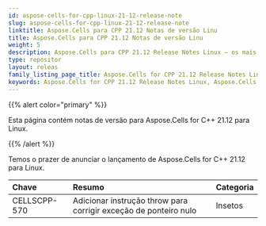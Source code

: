 ```yaml
---
id: aspose-cells-for-cpp-linux-21-12-release-note
slug: aspose-cells-for-cpp-linux-21-12-release-note
linktitle: Aspose.Cells para CPP 21.12 Notas de versão Linu
title: Aspose.Cells para CPP 21.12 Notas de versão Linu
weight: 5
description: Aspose.Cells para CPP 21.12 Release Notes Linux – os mais recentes aprimoramentos, novos recursos e correções
type: repositor
layout: releas
family_listing_page_title: Aspose.Cells for CPP 21.12 Release Notes Linu
keywords: Aspose.Cells for CPP 21.12 Release Notes Linux, Aspose.Cells for CPP 21.12 Linux updates and fixe
---
```

{{% alert color="primary" %}}

Esta página contém notas de versão para Aspose.Cells for C++ 21.12 para Linux.

{{% /alert %}}

Temos o prazer de anunciar o lançamento de Aspose.Cells for C++ 21.12 para Linux.

|**Chave**|**Resumo**|**Categoria**|
| :- | :- | :- |
|CELLSCPP-570| Adicionar instrução throw para corrigir exceção de ponteiro nulo|Insetos|
